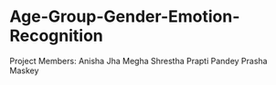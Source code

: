 # Age-Group-Gender-Emotion-Recognition

Project Members: 
Anisha Jha 
Megha Shrestha 
Prapti Pandey 
Prasha Maskey
